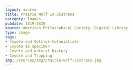 ```yaml
---
layout: source
title: Prairie Wolf In Distress
category: Images
pubdate: 1819-1820
source: American Philosophical Society, Digital Library 
type: image
tags: 
- Coyote and Settler-Colonialists
- Coyote as specimen
- Coyote and natural history
- Coyote and Trapping
img: /sources/img/prairie-wolf-distress.jpg
---
```

